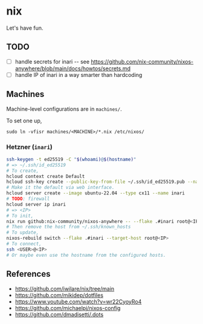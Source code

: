 # nix

Let's have fun.

## TODO

- [ ] handle secrets for inari -- see https://github.com/nix-community/nixos-anywhere/blob/main/docs/howtos/secrets.md
- [ ] handle IP of inari in a way smarter than hardcoding

## Machines

Machine-level configurations are in `machines/`.

To set one up,
```
sudo ln -vfisr machines/<MACHINE>/*.nix /etc/nixos/
```

### Hetzner (`inari`)

```bash
ssh-keygen -t ed25519 -C "$(whoami)@$(hostname)"
# => ~/.ssh/id_ed25519
# To create,
hcloud context create Default
hcloud ssh-key create --public-key-from-file ~/.ssh/id_ed25519.pub --name "$(whoami)@$(hostname)"
# Make it the default via web interface.
hcloud server create --image ubuntu-22.04 --type cx11 --name inari
# TODO: firewall
hcloud server ip inari
# => <IP>
# To init,
nix run github:nix-community/nixos-anywhere -- --flake .#inari root@<IP>
# Then remove the host from ~/.ssh/known_hosts
# To update,
nixos-rebuild switch --flake .#inari --target-host root@<IP>
# To connect,
ssh <USER>@<IP>
# Or maybe even use the hostname from the configured hosts.
```

## References

* https://github.com/iwilare/nix/tree/main
* https://github.com/mikidep/dotfiles
* https://www.youtube.com/watch?v=wr22CyoyRo4
* https://github.com/michaelpj/nixos-config
* https://github.com/dmadisetti/.dots

